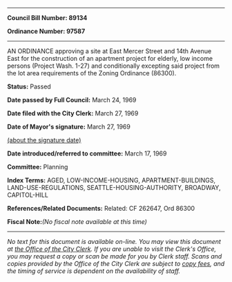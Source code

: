 

********

**Council Bill Number: 89134**
   
**Ordinance Number: 97587**
********

 AN ORDINANCE approving a site at East Mercer Street and 14th Avenue East for the construction of an apartment project for elderly, low income persons (Project Wash. 1-27) and conditionally excepting said project from the lot area requirements of the Zoning Ordinance (86300).

**Status:** Passed
   
**Date passed by Full Council:** March 24, 1969
   
**Date filed with the City Clerk:** March 27, 1969
   
**Date of Mayor's signature:** March 27, 1969
   
[(about the signature date)](/~public/approvaldate.htm)
   
   
   
**Date introduced/referred to committee:** March 17, 1969
   
**Committee:** Planning
   
   
**Index Terms:** AGED, LOW-INCOME-HOUSING, APARTMENT-BUILDINGS, LAND-USE-REGULATIONS, SEATTLE-HOUSING-AUTHORITY, BROADWAY, CAPITOL-HILL

**References/Related Documents:** Related: CF 262647, Ord 86300

**Fiscal Note:**_(No fiscal note available at this time)_
********

_No text for this document is available on-line. You may view this document at [the Office of the City Clerk](http://www.seattle.gov/leg/clerk/contactUs.htm). If you are unable to visit the Clerk's Office, you may request a copy or scan be made for you by Clerk staff. Scans and copies provided by the Office of the City Clerk are subject to [copy fees](http://clerk.seattle.gov/~public/clerkfees.htm), and the timing of service is dependent on the availability of staff._

